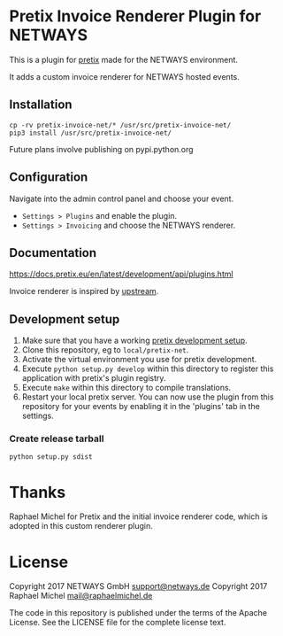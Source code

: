 # Pretix Invoice Renderer Plugin for NETWAYS

This is a plugin for [pretix](https://github.com/pretix/pretix) made for the NETWAYS environment.

It adds a custom invoice renderer for NETWAYS hosted events.


## Installation

```
cp -rv pretix-invoice-net/* /usr/src/pretix-invoice-net/
pip3 install /usr/src/pretix-invoice-net/
```

Future plans involve publishing on pypi.python.org

## Configuration

Navigate into the admin control panel and choose your event.

* `Settings > Plugins` and enable the plugin.
* `Settings > Invoicing` and choose the NETWAYS renderer.


## Documentation

https://docs.pretix.eu/en/latest/development/api/plugins.html

Invoice renderer is inspired by [upstream](https://github.com/pretix/pretix/blob/master/src/pretix/base/invoice.py).

## Development setup

1. Make sure that you have a working [pretix development setup](https://docs.pretix.eu/en/latest/development/setup.html).
2. Clone this repository, eg to ``local/pretix-net``.
3. Activate the virtual environment you use for pretix development.
4. Execute ``python setup.py develop`` within this directory to register this application with pretix's plugin registry.
5. Execute ``make`` within this directory to compile translations.
6. Restart your local pretix server. You can now use the plugin from this repository for your events by enabling it in
   the 'plugins' tab in the settings.

### Create release tarball

```
python setup.py sdist
```

# Thanks

Raphael Michel for Pretix and the initial invoice renderer code, which is adopted in this custom renderer plugin.

# License

Copyright 2017 NETWAYS GmbH <support@netways.de>
Copyright 2017 Raphael Michel <mail@raphaelmichel.de>

The code in this repository is published under the terms of the Apache License.
See the LICENSE file for the complete license text.
